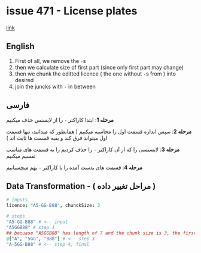 # issue 471 - License plates
[link](https://ericnormand.me/issues/471)

## English

1. First of all, we remove the `-`s
2. then we calculate size of first part (since only first part may change)
3. then we chunk the editted licence ( the one without `-`s from ) into desired
4. join the juncks with `-` in between

## فارسی
**مرحله 1**:
ابتدا کاراکتر `-` را از لایسنس حذف میکنیم

**مرحله 2**:
سپس اندازه قسمت اول را محاسبه میکنیم
( همانطور که میدانید، تنها قسمت اول میتواند فرق کند و بقیه قسمت ها ثابت اند )

**مرحله 3**:
لایسنسی را که از آن کاراکتر `-` را حذف کردیم را به قسمت های مناسب تقسیم میکنیم

**مرحله 4**:
قسمت های بدست آمده را با کاراکتر `-` بهم میچسبانیم


## Data Transformation - ( مراحل تغییر داده )

```nim
# inputs
licence: "A5-GG-B88", chunckSize: 3

# steps
"A5-GG-B88" # <-- input
"A5GGB88" # step 1
## becuase "A5GGB88" has length of 7 and the chunk size is 3, the first chunk size is 1 (7 mod 3 == 1) <-- step 2
@["A", "5GG", "B88"] # <-- step 3
"A-5GG-B88" # <-- step 4, final
```
